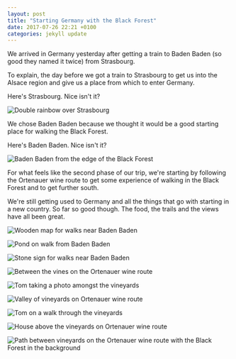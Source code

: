 ```yaml
---
layout: post
title: "Starting Germany with the Black Forest"
date: 2017-07-26 22:21 +0100
categories: jekyll update
---
```


We arrived in Germany yesterday after getting a train to Baden Baden (so good they named it twice) from Strasbourg.

To explain, the day before we got a train to Strasbourg to get us into the Alsace region and give us a place from which to enter Germany.

Here's Strasbourg. Nice isn't it?

![Double rainbow over Strasbourg](https://github.com/tombye/trexit/raw/gh-pages/assets/images/strasbourg-double-rainbow.jpg)

We chose Baden Baden because we thought it would be a good starting place for walking the Black Forest.

Here's Baden Baden. Nice isn't it?

![Baden Baden from the edge of the Black Forest](https://github.com/tombye/trexit/raw/gh-pages/assets/images/baden-baden-from-a-park.jpg)

For what feels like the second phase of our trip, we're starting by following the Ortenauer wine route to get some experience of walking in the Black Forest and to get further south.

We're still getting used to Germany and all the things that go with starting in a new country. So far so good though. The food, the trails and the views have all been great. 

![Wooden map for walks near Baden Baden](https://github.com/tombye/trexit/raw/gh-pages/assets/images/wooden-sign-for-walks-near-baden-baden.jpg)

![Pond on walk from Baden Baden](https://github.com/tombye/trexit/raw/gh-pages/assets/images/pond-on-walk-from-baden-baden.jpg)

![Stone sign for walks near Baden Baden](https://github.com/tombye/trexit/raw/gh-pages/assets/images/stone-sign-for-walks-from-baden-baden.jpg)

![Between the vines on the Ortenauer wine route](https://github.com/tombye/trexit/raw/gh-pages/assets/images/wineyard-on-ortenauer-wine-route.jpg)

![Tom taking a photo amongst the vineyards](https://github.com/tombye/trexit/raw/gh-pages/assets/images/tom-photographing-vineyard-on-ortenauer-wine-route.jpg)

![Valley of vineyards on Ortenauer wine route](https://github.com/tombye/trexit/raw/gh-pages/assets/images/valley-of-vineyards-on-ortenauer-wine-route.jpg)

![Tom on a walk through the vineyards](https://github.com/tombye/trexit/raw/gh-pages/assets/images/tom-facing-down-walk-through-vineyards.jpg)

![House above the vineyards on Ortenauer wine route](https://github.com/tombye/trexit/raw/gh-pages/assets/images/house-above-vineyards-on-ortenauer-wine-route.jpg)

![Path between vineyards on the Ortenauer wine route with the Black Forest in the background](https://github.com/tombye/trexit/raw/gh-pages/assets/images/path-through-vineyards-above-neuweier.jpg)
